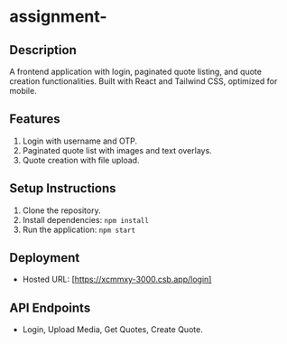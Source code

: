 # assignment-

## Description
A frontend application with login, paginated quote listing, and quote creation functionalities. Built with React and Tailwind CSS, optimized for mobile.

## Features
1. Login with username and OTP.
2. Paginated quote list with images and text overlays.
3. Quote creation with file upload.

## Setup Instructions
1. Clone the repository.
2. Install dependencies: `npm install`
3. Run the application: `npm start`

## Deployment
- Hosted URL: [https://xcmmxy-3000.csb.app/login]

## API Endpoints
- Login, Upload Media, Get Quotes, Create Quote.
